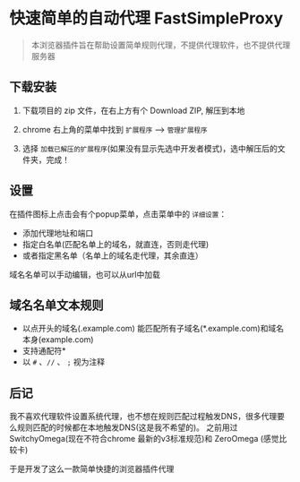 # 快速简单的自动代理 FastSimpleProxy

> 本浏览器插件旨在帮助设置简单规则代理，不提供代理软件，也不提供代理服务器

## 下载安装

1. 下载项目的 zip 文件，在右上方有个 Download ZIP, 解压到本地

2. chrome 右上角的菜单中找到 `扩展程序` --> `管理扩展程序`

3. 选择 `加载已解压的扩展程序`(如果没有显示先选中开发者模式)，选中解压后的文件夹，完成！

## 设置

在插件图标上点击会有个popup菜单，点击菜单中的 `详细设置`：
- 添加代理地址和端口
- 指定白名单(匹配名单上的域名，就直连，否则走代理)
- 或者指定黑名单（名单上的域名走代理，其余直连）

域名名单可以手动编辑，也可以从url中加载

## 域名名单文本规则

- 以点开头的域名(.example.com) 能匹配所有子域名(*.example.com)和域名本身(example.com)
- 支持通配符*
- 以 `#` 、`//` 、 `;` 视为注释

## 后记
我不喜欢代理软件设置系统代理，也不想在规则匹配过程触发DNS，很多代理要么规则匹配的时候都在本地触发DNS(这是我不希望的)。
之前用过SwitchyOmega(现在不符合chrome 最新的v3标准规范)和 ZeroOmega (感觉比较卡)

于是开发了这么一款简单快捷的浏览器插件代理
